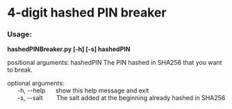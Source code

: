 # 4-digit hashed PIN breaker

### Usage:
**hashedPINBreaker.py [-h] [-s] hashedPIN**

positional arguments:
  hashedPIN             The PIN hashed in SHA256 that you want to break.

optional arguments: <br />
&nbsp;&nbsp;&nbsp;&nbsp;&nbsp;&nbsp;-h, --help&nbsp;&nbsp;&nbsp;&nbsp;&nbsp;&nbsp;show this help message and exit<br />
&nbsp;&nbsp;&nbsp;&nbsp;&nbsp;&nbsp;-s, --salt&nbsp;&nbsp;&nbsp;&nbsp;&nbsp;&nbsp;&nbsp;&nbsp;The salt added at the beginning already hashed in SHA256
